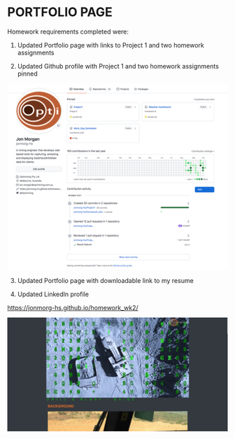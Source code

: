 # PORTFOLIO PAGE

Homework requirements completed were:

1. Updated Portfolio page with links to Project 1 and two homework assignments

2. Updated Github profile with Project 1 and two homework assignments pinned

<img src="assets/images/screenshot_2.png">

3. Updated Portfolio page with downloadable link to my resume

4. Updated LinkedIn profile

https://jonmorg-hs.github.io/homework_wk2/

<img src="assets/images/screenshot.png">
